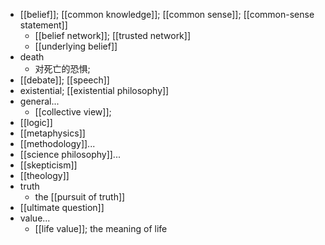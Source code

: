 - [[belief]]; [[common knowledge]]; [[common sense]]; [[common-sense statement]]
    - [[belief network]]; [[trusted network]]
    - [[underlying belief]]
- death
    - 对死亡的恐惧;
- [[debate]]; [[speech]]
- existential; [[existential philosophy]]
- general...
    - [[collective view]];
- [[logic]]
- [[metaphysics]]
- [[methodology]]...
- [[science philosophy]]...
- [[skepticism]]
- [[theology]]
- truth
    - the [[pursuit of truth]]
- [[ultimate question]]
- value...
    - [[life value]]; the meaning of life
